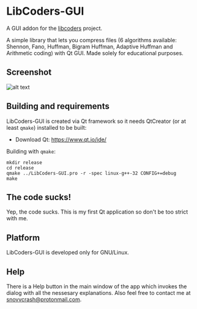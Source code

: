 # LibCoders-GUI
A GUI addon for the [libcoders](https://github.com/snovvcrash/libcoders "libcoders") project.

A simple library that lets you compress files (6 algorithms available: Shennon, Fano, Huffman, Bigram Huffman, Adaptive Huffman and Arithmetic coding) with Qt GUI. Made solely for educational purposes.

## Screenshot
![alt text](https://user-images.githubusercontent.com/23141800/27843655-d82b8f54-611e-11e7-8a25-9dcf27c327dd.png)

## Building and requirements
LibCoders-GUI is created via Qt framework so it needs QtCreator (or at least `qmake`) installed to be built:
* Download Qt: https://www.qt.io/ide/

Building with `qmake`:
```
mkdir release
cd release
qmake ../LibCoders-GUI.pro -r -spec linux-g++-32 CONFIG+=debug
make
```

## The code sucks!
Yep, the code sucks. This is my first Qt application so don't be too strict with me.

## Platform
LibCoders-GUI is developed only for GNU/Linux.

## Help
There is a Help button in the main window of the app which invokes the dialog with all the nessesary explanations. Also feel free to contact me at <snovvcrash@protonmail.com>.
